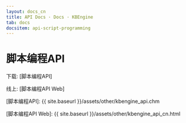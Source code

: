 ```yaml
---
layout: docs_cn
title: API Docs · Docs · KBEngine
tab: docs
docsitem: api-script-programming
---
```


脚本编程API
====================

下载: 
[脚本编程API]

线上:
[脚本编程API Web]



[脚本编程API]: {{ site.baseurl }}/assets/other/kbengine_api.chm

[脚本编程API Web]: {{ site.baseurl }}/assets/other/kbengine_api_cn.html

